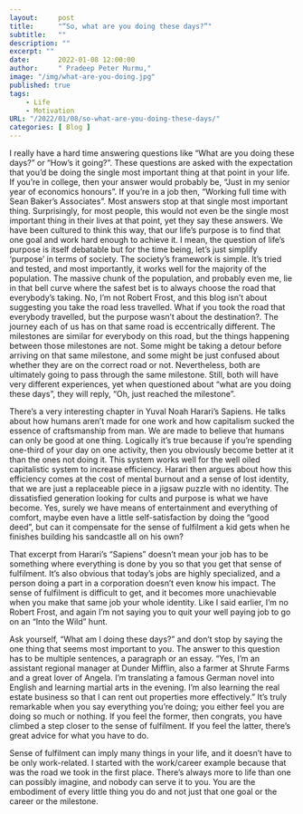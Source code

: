 ```yaml
---
layout:     post 
title:      "“So, what are you doing these days?”"
subtitle:   ""
description: ""
excerpt: ""
date:       2022-01-08 12:00:00
author:     " Pradeep Peter Murmu,"
image: "/img/what-are-you-doing.jpg"
published: true
tags:
    - Life
    - Motivation
URL: "/2022/01/08/so-what-are-you-doing-these-days/"
categories: [ Blog ]
---
```


I really have a hard time answering questions like “What are you doing these days?” or “How’s it going?”. These questions are asked with the expectation that you’d be doing the single most important thing at that point in your life. If you’re in college, then your answer would probably be, “Just in my senior year of economics honours”. If you’re in a job then, “Working full time with Sean Baker’s Associates”. Most answers stop at that single most important thing. Surprisingly, for most people, this would not even be the single most important thing in their lives at that point, yet they say these answers. We have been cultured to think this way, that our life’s purpose is to find that one goal and work hard enough to achieve it. I mean, the question of life’s purpose is itself debatable but for the time being, let’s just simplify ‘purpose’ in terms of society. The society’s framework is simple. It’s tried and tested, and most importantly, it works well for the majority of the population. The massive chunk of the population, and probably even me, lie in that bell curve where the safest bet is to always choose the road that everybody’s taking. No, I’m not Robert Frost, and this blog isn’t about suggesting you take the road less travelled. What if you took the road that everybody travelled, but the purpose wasn’t about the destination?. The journey each of us has on that same road is eccentrically different. The milestones are similar for everybody on this road, but the things happening between those milestones are not. Some might be taking a detour before arriving on that same milestone, and some might be just confused about whether they are on the correct road or not. Nevertheless, both are ultimately going to pass through the same milestone. Still, both will have very different experiences, yet when questioned about “what are you doing these days”, they will reply, “Oh, just reached the milestone”.

There’s a very interesting chapter in Yuval Noah Harari’s Sapiens. He talks about how humans aren’t made for one work and how capitalism sucked the essence of craftsmanship from man. We are made to believe that humans can only be good at one thing. Logically it’s true because if you’re spending one-third of your day on one activity, then you obviously become better at it than the ones not doing it. This system works well for the well oiled capitalistic system to increase efficiency. Harari then argues about how this efficiency comes at the cost of mental burnout and a sense of lost identity, that we are just a replaceable piece in a jigsaw puzzle with no identity. The dissatisfied generation looking for cults and purpose is what we have become. Yes, surely we have means of entertainment and everything of comfort, maybe even have a little self-satisfaction by doing the “good deed”, but can it compensate for the sense of fulfilment a kid gets when he finishes building his sandcastle all on his own?

That excerpt from Harari’s “Sapiens”  doesn’t mean your job has to be something where everything is done by you so that you get that sense of fulfilment. It’s also obvious that today’s jobs are highly specialized, and a person doing a part in a corporation doesn’t even know his impact. The sense of fulfilment is difficult to get, and it becomes more unachievable when you make that same job your whole identity. Like I said earlier, I’m no Robert Frost, and again I’m not saying you to quit your well paying job to go on an “Into the Wild” hunt. 

Ask yourself, “What am I doing these days?” and don’t stop by saying the one thing that seems most important to you. The answer to this question has to be multiple sentences, a paragraph or an essay. “Yes, I’m an assistant regional manager at Dunder Mifflin, also a farmer at Shrute Farms and a great lover of Angela. I’m translating a famous German novel into English and learning martial arts in the evening. I’m also learning the real estate business so that I can rent out properties more effectively.” It’s truly remarkable when you say everything you’re doing; you either feel you are doing so much or nothing. If you feel the former, then congrats, you have climbed a step closer to the sense of fulfilment. If you feel the latter, there’s great advice for what you have to do. 

Sense of fulfilment can imply many things in your life, and it doesn’t have to be only work-related. I started with the work/career example because that was the road we took in the first place. There’s always more to life than one can possibly imagine, and nobody can serve it to you. You are the embodiment of every little thing you do and not just that one goal or the career or the milestone.


